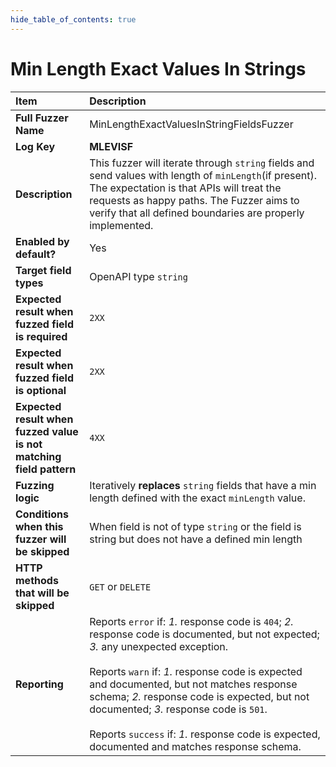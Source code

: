 ```yaml
--- 
hide_table_of_contents: true
---
```


# Min Length Exact Values In Strings

| Item                                                                | Description                                                                                                                                                                                                                                                                                                                                                                                                                                 |
|:--------------------------------------------------------------------|:--------------------------------------------------------------------------------------------------------------------------------------------------------------------------------------------------------------------------------------------------------------------------------------------------------------------------------------------------------------------------------------------------------------------------------------------|
| **Full Fuzzer Name**                                                | MinLengthExactValuesInStringFieldsFuzzer                                                                                                                                                                                                                                                                                                                                                                                                    |
| **Log Key**                                                         | **MLEVISF**                                                                                                                                                                                                                                                                                                                                                                                                                                 |
| **Description**                                                     | This fuzzer will iterate through `string` fields and send values with length of `minLength`(if present). The expectation is that APIs will treat the requests as happy paths. The Fuzzer aims to verify that all defined boundaries are properly implemented.                                                                                                                                                                               |
| **Enabled by default?**                                             | Yes                                                                                                                                                                                                                                                                                                                                                                                                                                         |
| **Target field types**                                              | OpenAPI type `string`                                                                                                                                                                                                                                                                                                                                                                                                                       |
| **Expected result when fuzzed field is required**                   | `2XX`                                                                                                                                                                                                                                                                                                                                                                                                                                       |
| **Expected result when fuzzed field is optional**                   | `2XX`                                                                                                                                                                                                                                                                                                                                                                                                                                       |
| **Expected result when fuzzed value is not matching field pattern** | `4XX`                                                                                                                                                                                                                                                                                                                                                                                                                                       |
| **Fuzzing logic**                                                   | Iteratively **replaces** `string` fields that have a min length defined with the exact `minLength` value.                                                                                                                                                                                                                                                                                                                                   |
| **Conditions when this fuzzer will be skipped**                     | When field is not of type `string` or the field is string but does not have a defined min length                                                                                                                                                                                                                                                                                                                                            |
| **HTTP methods that will be skipped**                               | `GET` or `DELETE`                                                                                                                                                                                                                                                                                                                                                                                                                           |
| **Reporting**                                                       | Reports `error` if: *1.* response code is `404`; *2.* response code is documented, but not expected; *3.* any unexpected exception. <br/><br/> Reports `warn` if: *1.* response code is expected and documented, but not matches response schema; *2.* response code is expected, but not documented; *3.* response code is `501`. <br/><br/> Reports `success` if: *1.* response code is expected, documented and matches response schema. | 
